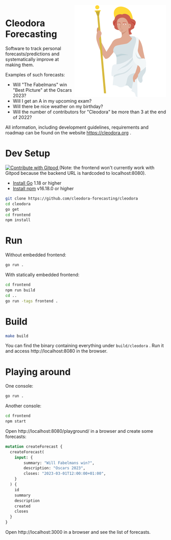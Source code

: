 <img align="right" src="./logo_full.png">

# Cleodora Forecasting

Software to track personal forecasts/predictions and systematically improve at
making them.

Examples of such forecasts:

* Will "The Fabelmans" win "Best Picture" at the Oscars 2023?
* Will I get an A in my upcoming exam?
* Will there be nice weather on my birthday?
* Will the number of contributors for "Cleodora" be more than 3 at the end of 2022?

All information, including development guidelines, requirements and roadmap can
be found on the website https://cleodora.org .

# Dev Setup

<a href="https://gitpod.io/#https://github.com/cleodora-forecasting/cleodora">
  <img
    src="https://img.shields.io/badge/Contribute%20with-Gitpod-908a85?logo=gitpod"
    alt="Contribute with Gitpod"
  />
</a> (Note: the frontend won't currently work with Gitpod because the backend
URL is hardcoded to localhost:8080).
<!-- https://github.com/gitpod-io/gitpod/issues/2466 -->

* [Install Go](https://go.dev/doc/install) 1.18 or higher
* [Install npm](https://nodejs.org/en/download/) v16.18.0 or higher

```bash
git clone https://github.com/cleodora-forecasting/cleodora
cd cleodora
go get
cd frontend
npm install
```

# Run

Without embedded frontend:

```bash
go run .
```

With statically embedded frontend:

```bash
cd frontend
npm run build
cd ..
go run -tags frontend .
```

# Build

```bash
make build
```

You can find the binary containing everything under `build/cleodora` . Run it
and access http://localhost:8080 in the browser.

# Playing around

One console:
```bash
go run .
```

Another console:
```bash
cd frontend
npm start
```

Open http://localhost:8080/playground/ in a browser and create some forecasts:

```graphql
mutation createForecast {
  createForecast(
    input: {
        summary: "Will Fabelmans win?",
        description: "Oscars 2023",
        closes: "2023-03-01T12:00:00+01:00",
    }
  ) {
    id
    summary
    description
    created
    closes
  }
}
```

Open http://localhost:3000 in a browser and see the list of forecasts.

